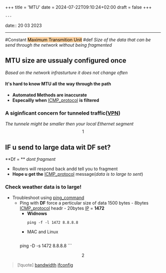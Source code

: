 +++
title = 'MTU'
date = 2024-07-22T09:10:24+02:00
draft = false
+++

    ---
date:: 20 03 2023

---
#Constant 
 <mark style="background: #FFB86CA6;">Maximum Transmition Unit</mark>
#def *Size of the data that can be send through the network without being fragmented*

## MTU size are ussualy configured once
*Based on the network infrasturture it does not change often*

#### It's hard to know MTU all the way through the path 
- **Automated Methods are inaccurate**
- **Especailly when** [ICMP_protocol](/ICMP_protocol.md) **is filtered**

### A siginficant concern for tunneled  traffic([VPN](/VPN.md))
*The tunnele might be smaller then your local Ethernet segment*
$$1$$

## IF u send to large data wit DF set?
**Df = ** *dont fragment*
- Routers will respond back andd tell you to fragment
- **Hope u get the** [ICMP_protocol](/ICMP_protocol.md) message(*data is to large to sent*)
### Check weather data is to large!
- Troubleshoot using [ping_command](/ping_command.md)
	- Ping with **DF** force a perticular size of data
	  1500 bytes - 8bytes [ICMP_protocol](/ICMP_protocol.md) headr - 20bytes [IP](/obisdian_ntoes/notes_obsidian/ZPythonref/DjangoFramework/Network+/Ref_OSI/IP.md) = **1472**
		- **Widnows**
		  ```
		  ping -f -l 1472 8.8.8.8 
		  ```
		- MAC and Linux
		  ```
		ping -D -s 1472 8.8.8.8
		  ```

$$2$$
>[!quote] 
>[bandwidth](/obisdian_ntoes/notes_obsidian/ZPythonref/DjangoFramework/Network+/Phisicall/bandwidth.md) [ifconfig](/obisdian_ntoes/notes_obsidian/Penetration/ifconfig.md) 